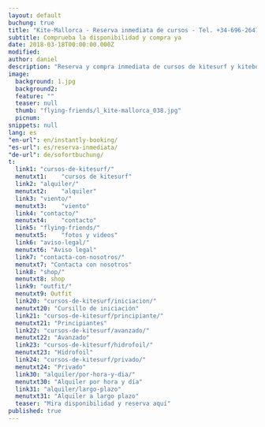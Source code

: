 ```yaml
---
layout: default
buchung: true
title: "Kite-Mallorca - Reserva inmediata de cursos - Tel. +34-696-264729"
subtitle: Comprueba la disponibilidad y compra ya
date: 2018-03-18T00:00:00.000Z
modified: 
author: daniel
description: "Reserva y compra inmediata de cursos de kitesurf y kiteboard. Todos los cursos para todos los niveles con los mejores medios de pago en compra online"
image: 
  background: 1.jpg
  background2:
  feature: ""
  teaser: null
  thumb: "flying-friends/l_kite-mallorca_038.jpg"
  picnum: 
snippets: null
lang: es
"en-url": en/instantly-booking/
"es-url": es/reserva-inmediata/
"de-url": de/sofortbuchung/
t: 
  link1: "cursos-de-kitesurf/"
  menutxt1:    "cursos de kitesurf"
  link2: "alquiler/"
  menutxt2:    "alquiler"
  link3: "viento/"
  menutxt3:    "viento"
  link4: "contacto/"
  menutxt4:    "contacto"
  link5: "flying-friends/"
  menutxt5:    "fotos y videos"
  link6: "aviso-legal/"
  menutxt6: "Aviso legal"
  link7: "contacta-con-nosotros/"
  menutxt7: "Contacta con nosotros"
  link8: "shop/"
  menutxt8: shop
  link9: "outfit/"
  menutxt9: Outfit
  link20: "cursos-de-kitesurf/iniciacion/"
  menutxt20: "Cursillo de iniciación"
  link21: "cursos-de-kitesurf/principiante/"
  menutxt21: "Principiantes"
  link22: "cursos-de-kitesurf/avanzado/"
  menutxt22: "Avanzado"
  link23: "cursos-de-kitesurf/hidrofoil/"
  menutxt23: "Hidrofoil"
  link24: "cursos-de-kitesurf/privado/"
  menutxt24: "Privado"
  link30: "alquiler/por-hora-y-dia/"
  menutxt30: "Alquiler por hora y día"
  link31: "alquiler/largo-plazo"
  menutxt31: "Alquiler a largo plazo"
  teaser: "Mira disponibilidad y reserva aquí"
published: true
---
```


<div id="bookingKitContainer"></div>
<script src="https://eu5.bookingkit.de/bkscript.js.php?cw=a1e73a54ad9c102a672acd0cf80fcfa7&lang=es"></script>